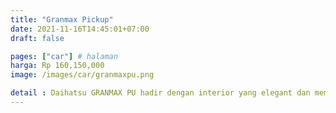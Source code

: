 ```yaml
---
title: "Granmax Pickup"
date: 2021-11-16T14:45:01+07:00
draft: false

pages: ["car"] # halaman 
harga: Rp 160,150,000
image: /images/car/granmaxpu.png

detail : Daihatsu GRANMAX PU hadir dengan interior yang elegant dan memiliki fitur-fitur canggih di dalamnya. Nikmati dan rasakan fiturnya. Dengan kapasitas yang besar, muat untuk menyimpan bermacam barang bawaan di setiap aktivitas Anda.
---
```



